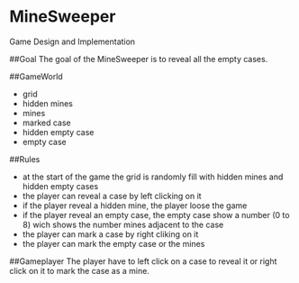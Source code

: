 # MineSweeper
Game Design and Implementation

##Goal
The goal of the MineSweeper is to reveal all the empty cases.

##GameWorld
- grid
- hidden mines
- mines
- marked case
- hidden empty case
- empty case

##Rules
- at the start of the game the grid is randomly fill with hidden mines and hidden empty cases
- the player can reveal a case by left clicking on it
- if the player reveal a hidden mine, the player loose the game
- if the player reveal an empty case, the empty case show a number (0 to 8) wich shows the number mines adjacent to the case
- the player can mark a case by right cliking on it
- the player can mark the empty case or the mines

##Gameplayer
The player have to left click on a case to reveal it or right click on it to mark the case as a mine.

